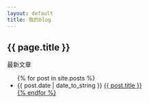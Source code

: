 ```yaml
---
layout: default
title: 我的blog
---
```


<h2> {{ page.title }} </h2>
<p>最新文章</p>

<ul>
    {% for post in site.posts %}
    <li>{{ post.date | date_to_string }} <a href="{{ site.baseurl }}{{ post.url }}"> {{ post.title }} </li>
    {% endfor %}
</ul>

